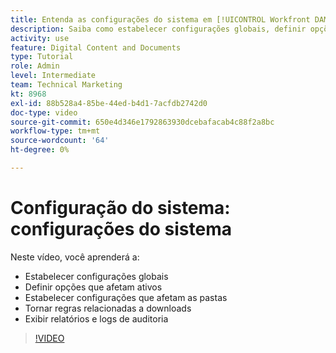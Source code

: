```yaml
---
title: Entenda as configurações do sistema em [!UICONTROL Workfront DAM]
description: Saiba como estabelecer configurações globais, definir opções de ativos, estabelecer configurações de pastas, fazer o download de regras e exibir relatórios e logs de auditoria no [!UICONTROL Workfront DAM].
activity: use
feature: Digital Content and Documents
type: Tutorial
role: Admin
level: Intermediate
team: Technical Marketing
kt: 8968
exl-id: 88b528a4-85be-44ed-b4d1-7acfdb2742d0
doc-type: video
source-git-commit: 650e4d346e1792863930dcebafacab4c88f2a8bc
workflow-type: tm+mt
source-wordcount: '64'
ht-degree: 0%

---
```


# Configuração do sistema: configurações do sistema

Neste vídeo, você aprenderá a:

* Estabelecer configurações globais
* Definir opções que afetam ativos
* Estabelecer configurações que afetam as pastas
* Tornar regras relacionadas a downloads
* Exibir relatórios e logs de auditoria

>[!VIDEO](https://video.tv.adobe.com/v/335231/?quality=12&learn=on)
